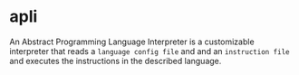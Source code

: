 # apli
An Abstract Programming Language Interpreter is a customizable interpreter that reads a `language config file` and and an `instruction file` and executes the instructions in the described language.
